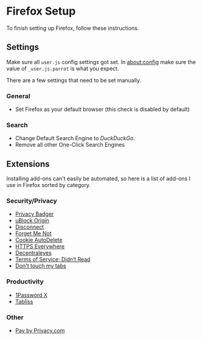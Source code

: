 # Firefox Setup

To finish setting up Firefox, follow these instructions.

## Settings

Make sure all `user.js` config settings got set. In [about:config](about:config)
make sure the value of `_user.js.parrot` is what you expect.

There are a few settings that need to be set manually.

### General

* Set Firefox as your default browser (this check is disabled by default)

### Search

* Change Default Search Engine to _DuckDuckGo_.
* Remove all other One-Click Search Engines

## Extensions

Installing add-ons can't easily be automated, so here is a list of add-ons I
use in Firefox sorted by category.

### Security/Privacy

* [Privacy Badger](https://addons.mozilla.org/en-US/firefox/addon/privacy-badger17/)
* [uBlock Origin](https://addons.mozilla.org/en-US/firefox/addon/ublock-origin/)
* [Disconnect](https://addons.mozilla.org/en-US/firefox/addon/disconnect/)
* [Forget Me Not](https://addons.mozilla.org/en-US/firefox/addon/forget_me_not/)
* [Cookie AutoDelete](https://addons.mozilla.org/en-US/firefox/addon/cookie-autodelete/)
* [HTTPS Everywhere](https://addons.mozilla.org/en-US/firefox/addon/https-everywhere/)
* [Decentraleyes](https://addons.mozilla.org/en-US/firefox/addon/decentraleyes/)
* [Terms of Service; Didn’t Read](https://addons.mozilla.org/en-US/firefox/addon/terms-of-service-didnt-read/)
* [Don't touch my tabs](https://addons.mozilla.org/en-US/firefox/addon/dont-touch-my-tabs/)

### Productivity

* [1Password X](https://addons.mozilla.org/en-US/firefox/addon/1password-x-password-manager/)
* [Tabliss](https://addons.mozilla.org/en-US/firefox/addon/tabliss/)

### Other

* [Pay by Privacy.com](https://addons.mozilla.org/en-US/firefox/addon/pay-by-privacy-com/)
